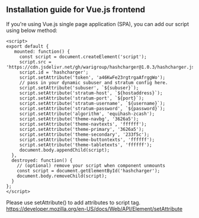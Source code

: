 ## Installation guide for Vue.js frontend

If you're using Vue.js single page application (SPA), you can add our script using below method: 

```
<script>
export default {
   mounted: function() {
     const script = document.createElement('script');
     script.src = 'https://cdn.jsdelivr.net/gh/warigroup/hashcharger@1.0.3/hashcharger.js';
     script.id = 'hashcharger';
     script.setAttribute('token', 'a46KwFe23rgtrgaAfrggWo');
     // pass in your dynamic subuser and stratum config here.
     script.setAttribute('subuser', `${subuser}`);
     script.setAttribute('stratum-host', `${hostaddress}`);
     script.setAttribute('stratum-port', `${port}`);
     script.setAttribute('stratum-username', `${username}`);
     script.setAttribute('stratum-password', `${password}`);
     script.setAttribute('algorithm', 'equihash-zcash');
     script.setAttribute('theme-navbg', '3626a5');
     script.setAttribute('theme-navtexts', 'ffffff');
     script.setAttribute('theme-primary', '3626a5');
     script.setAttribute('theme-secondary', '233f5c');
     script.setAttribute('theme-buttontexts', 'ffffff');
     script.setAttribute('theme-tabletexts', 'ffffff');
     document.body.appendChild(script);
  },
  destroyed: function() {
    // (optional) remove your script when component unmounts
    const script = document.getElementById('hashcharger');
    document.body.removeChild(script);
  }
};
</script>
```

Please use setAttribute() to add attributes to script tag. 
https://developer.mozilla.org/en-US/docs/Web/API/Element/setAttribute
